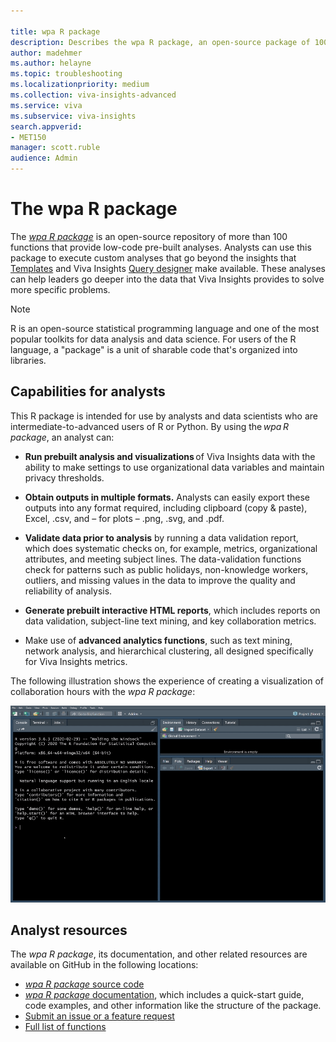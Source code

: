 ```yaml
---

title: wpa R package
description: Describes the wpa R package, an open-source package of 100+ functions in the R data-analysis language for use with Viva Insights 
author: madehmer
ms.author: helayne
ms.topic: troubleshooting
ms.localizationpriority: medium 
ms.collection: viva-insights-advanced 
ms.service: viva 
ms.subservice: viva-insights 
search.appverid: 
- MET150 
manager: scott.ruble
audience: Admin
---
```


# The wpa R package 

The [_wpa R package_](https://microsoft.github.io/wpa/) is an open-source repository of more than 100 functions that provide low-code pre-built analyses. Analysts can use this package to execute custom analyses that go beyond the insights that [Templates](power-bi-intro.md) and Viva Insights [Query designer](query-designer.md) make available. These analyses can help leaders go deeper into the data that Viva Insights provides to solve more specific problems.

>[!Note]
>R is an open-source statistical programming language and one of the most popular toolkits for data analysis and data science. For users of the R language, a "package" is a unit of sharable code that's organized into libraries.  

## Capabilities for analysts

This R package is intended for use by analysts and data scientists who are intermediate-to-advanced users of R or Python. By using the _wpa R package_, an analyst can:

* **Run prebuilt analysis and visualizations** of Viva Insights data with the ability to make settings to use organizational data variables and maintain privacy thresholds.

* **Obtain outputs in multiple formats.** Analysts can easily export these outputs into any format required, including clipboard (copy & paste), Excel, .csv, and – for plots – .png, .svg, and .pdf.

* **Validate data prior to analysis** by running a data validation report, which does systematic checks on, for example, metrics, organizational attributes, and meeting subject lines. The data-validation functions check for patterns such as public holidays, non-knowledge workers, outliers, and missing values in the data to improve the quality and reliability of analysis.

* **Generate prebuilt interactive HTML reports**, which includes reports on data validation, subject-line text mining, and key collaboration metrics.

* Make use of **advanced analytics functions**, such as text mining, network analysis, and hierarchical clustering, all designed specifically for Viva Insights metrics.  

The following illustration shows the experience of creating a visualization of collaboration hours with the _wpa R package_:

![wpa R package visualization.](../images/wpa/tutorials/wpa-r-package-visual.gif)

## Analyst resources

The _wpa R package_, its documentation, and other related resources are available on GitHub in the following locations: 

* [_wpa R package_ source code](https://github.com/microsoft/wpa/)
* [_wpa R package_ documentation](https://microsoft.github.io/wpa/), which includes a quick-start guide, code examples, and other information like the structure of the package.   
* [Submit an issue or a feature request](https://github.com/microsoft/wpa/issues)
* [Full list of functions](https://microsoft.github.io/wpa/reference)

